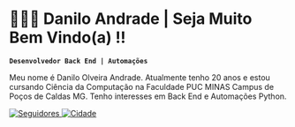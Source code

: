 # 👩🏻‍💻 Danilo Andrade | Seja Muito Bem Vindo(a) !!

**`Desenvolvedor Back End | Automações`**

Meu nome é  Danilo Olveira Andrade. Atualmente tenho 20 anos e estou cursando Ciência da Computação na Faculdade PUC MINAS Campus de Poços de Caldas MG. Tenho interesses em Back End e Automações Python.

<p align="left">
    <a href="https://github.com/Dandradedev?tab=followers">
        <img 
            alt="Seguidores" 
            title="Me siga no GitHub" 
            src="https://custom-icon-badges.demolab.com/github/followers/Dandradedev?color=236ad3&labelColor=1155ba&style=for-the-badge&logo=github&label=Seguidores&logoColor=white"
        />
    </a>
    <a href="https://github.com/Dandradedev?tab=followers">
        <img 
            alt="Cidade" 
            title="Cidade e paés" 
            src="https://custom-icon-badges.demolab.com/badge/Poços de Caldas-BRASIL-darkgreen?style=for-the-badge&logo=location&logoColor=blue"
        />
    </a>
</p>

